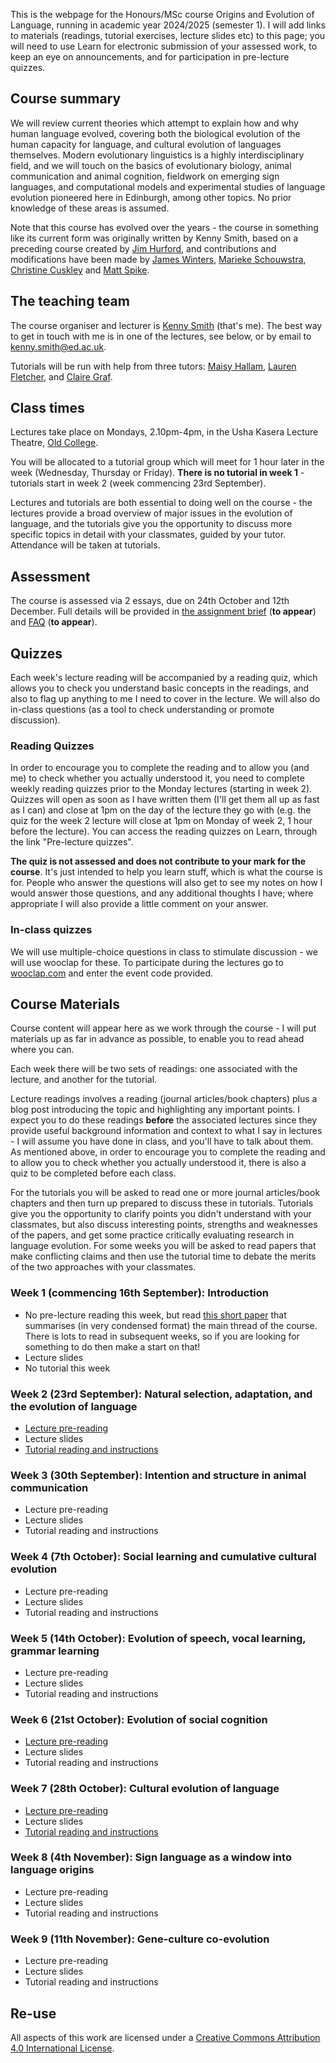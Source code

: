 
This is the webpage for the Honours/MSc course Origins and Evolution of Language, running in academic year 2024/2025 (semester 1). I will add links to materials (readings, tutorial exercises, lecture slides etc) to this page; you will need to use Learn for electronic submission of your assessed work, to keep an eye on announcements, and for participation in pre-lecture quizzes.

## Course summary

We will review current theories which attempt to explain how and why human language evolved, covering both the biological evolution of the human capacity for language, and cultural evolution of languages themselves. Modern evolutionary linguistics is a highly interdisciplinary field, and we will touch on the basics of evolutionary biology, animal communication and animal cognition, fieldwork on emerging sign languages, and computational models and experimental studies of language evolution pioneered here in Edinburgh, among other topics. No prior knowledge of these areas is assumed.

Note that this course has evolved over the years - the course in something like its current form was originally written by Kenny Smith, based on a preceding course created by [Jim Hurford](http://www.lel.ed.ac.uk/~jim/), and contributions and modifications have been made by [James Winters](https://j-winters.github.io), [Marieke Schouwstra](https://mariekeschouwstra.github.io), [Christine Cuskley](https://ccuskley.github.io) and [Matt Spike](https://www.pyowhack.com).

## The teaching team

The course organiser and lecturer is [Kenny Smith](http://www.lel.ed.ac.uk/~kenny/) (that's me). The best way to get in touch with me is in one of the lectures, see below, or by email to [kenny.smith@ed.ac.uk](mailto:kenny.smith@ed.ac.uk).

Tutorials will be run with help from three tutors: [Maisy Hallam](https://maisyhallam.github.io), [Lauren Fletcher](https://www.inf.ed.ac.uk/people/students/Lauren_Fletcher.html), and [Claire Graf](https://uk.linkedin.com/in/claire-graf-6b4767244). 

## Class times

Lectures take place on Mondays, 2.10pm-4pm, in the Usha Kasera Lecture Theatre, [Old College](https://www.ed.ac.uk/maps/maps?building=0001). 

You will be allocated to a tutorial group which will meet for 1 hour later in the week (Wednesday, Thursday or Friday). **There is no tutorial in week 1** - tutorials start in week 2 (week commencing 23rd September). 

Lectures and tutorials are both essential to doing well on the course - the lectures provide a broad overview of major issues in the evolution of language, and the tutorials give you the opportunity to discuss more specific topics in detail with your classmates, guided by your tutor. Attendance will be taken at tutorials.

## Assessment

The course is assessed via 2 essays, due on 24th October and 12th December. Full details will be provided in [the assignment brief](assessment/OriginsAssignmentBrief24.pdf) (**to appear**) and [FAQ](assessment/origins_assignment_faq.md) (**to appear**).

## Quizzes

Each week's lecture reading will be accompanied by a reading quiz, which allows you to check you understand basic concepts in the readings, and also to flag up anything to me I need to cover in the lecture. We will also do in-class questions (as a tool to check understanding or promote discussion).

### Reading Quizzes

In order to encourage you to complete the reading and to allow you (and me) to check whether you actually understood it, you need to complete weekly reading quizzes prior to the Monday lectures (starting in week 2). Quizzes will open as soon as I have written them (I'll get them all up as fast as I can) and close at 1pm on the day of the lecture they go with (e.g. the quiz for the week 2 lecture will close at 1pm on Monday of week 2, 1 hour before the lecture). You can access the reading quizzes on Learn, through the link "Pre-lecture quizzes".

**The quiz is not assessed and does not contribute to your mark for the course**. It's just intended to help you learn stuff, which is what the course is for. People who answer the questions will also get to see my notes on how I would answer those questions, and any additional thoughts I have; where appropriate I will also provide a little comment on your answer.

### In-class quizzes

We will use multiple-choice questions in class to stimulate discussion - we will use wooclap for these. To participate during the lectures go to [wooclap.com](wooclap.com) and enter the event code provided.

## Course Materials

Course content will appear here as we work through the course - I will put materials up as far in advance as possible, to enable you to read ahead where you can.

Each week there will be two sets of readings: one associated with the lecture, and another for the tutorial.  

Lecture readings involves a reading (journal articles/book chapters) plus a blog post introducing the topic and highlighting any important points. I expect you to do these readings **before** the associated lectures since they provide useful background information and context to what I say in lectures - I will assume you have done in class, and you'll have to talk about them. As mentioned above, in order to encourage you to complete the reading and to allow you to check whether you actually understood it, there is also a quiz to be completed before each class.

For the tutorials you will be asked to read one or more journal articles/book chapters and then turn up prepared to discuss these in tutorials. Tutorials give you the opportunity to clarify points you didn't understand with your classmates, but also discuss interesting points, strengths and weaknesses of the papers, and get some practice critically evaluating research in language evolution. For some weeks you will be asked to read papers that make conflicting claims and then use the tutorial time to debate the merits of the two approaches with your classmates.

### Week 1 (commencing 16th September): Introduction

- No pre-lecture reading this week, but read [this short paper](papers/smith_18_cognitive.pdf) that summarises (in very condensed format) the main thread of the course. There is lots to read in subsequent weeks, so if you are looking for something to do then make a start on that!
- Lecture slides
- No tutorial this week

### Week 2 (23rd September): Natural selection, adaptation, and the evolution of language

- [Lecture pre-reading](origins_reading_wk2.md)
- Lecture slides
- [Tutorial reading and instructions](origins_tutorial_wk2.md)

### Week 3 (30th September): Intention and structure in animal communication
- Lecture pre-reading
- Lecture slides
- Tutorial reading and instructions

### Week 4 (7th October): Social learning and cumulative cultural evolution
- Lecture pre-reading
- Lecture slides
- Tutorial reading and instructions

### Week 5 (14th October): Evolution of speech, vocal learning, grammar learning
- Lecture pre-reading
- Lecture slides
- Tutorial reading and instructions

### Week 6 (21st October): Evolution of social cognition
- [Lecture pre-reading](origins_reading_wk6.md)
- Lecture slides
- Tutorial reading and instructions

### Week 7 (28th October): Cultural evolution of language
- [Lecture pre-reading](origins_reading_wk7.md)
- Lecture slides
- [Tutorial reading and instructions](origins_tutorial_wk7.md)

### Week 8 (4th November): Sign language as a window into language origins
- Lecture pre-reading
- Lecture slides
- Tutorial reading and instructions

### Week 9 (11th November): Gene-culture co-evolution
- Lecture pre-reading
- Lecture slides
- Tutorial reading and instructions

## Re-use

All aspects of this work are licensed under a [Creative Commons Attribution 4.0 International License](http://creativecommons.org/licenses/by/4.0/).
